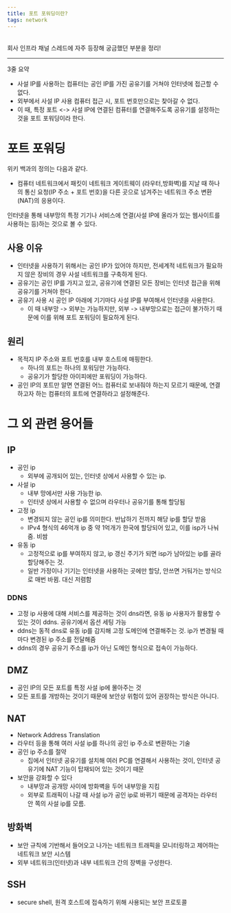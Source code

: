 ```yaml
---
title: 포트 포워딩이란?
tags: network
---
```


<br/>
회사 인프라 채널 스레드에 자주 등장해 궁금했던 부분을 정리! <br/>
<!--more-->

---

3줄 요약
- 사설 IP를 사용하는 컴퓨터는 공인 IP를 가진 공유기를 거쳐야 인터넷에 접근할 수 없다.
- 외부에서 사설 IP 사용 컴퓨터 접근 시, 포트 번호만으로는 찾아갈 수 없다.
- 이 때, 특정 포트 <-> 사설 IP에 연결된 컴퓨터를 연결해주도록 공유기를 설정하는 것을 포트 포워딩이라 한다.

# 포트 포워딩
위키 백과의 정의는 다음과 같다.
- 컴퓨터 네트워크에서 패킷이 네트워크 게이트웨이 (라우터,방화벽)를 지날 때 하나의 통신 요청(IP 주소 + 포트 번호)을 다른 곳으로 넘겨주는 네트워크 주소 변환 (NAT)의 응용이다.

인터넷을 통해 내부망의 특정 기기나 서비스에 연결(사설 IP에 올라가 있는 웹사이트를 사용하는 등)하는 것으로 볼 수 있다.


## 사용 이유
- 인터넷을 사용하기 위해서는 공인 IP가 있어야 하지만, 전세계적 네트워크가 필요하지 않은 장비의 경우 사설 네트워크를 구축하게 된다.
- 공유기는 공인 IP를 가지고 있고, 공유기에 연결된 모든 장비는 인터넷 접근을 위해 공유기를 거쳐야 한다.
- 공유기 사용 시 공인 IP 아래에 기기마다 사설 IP를 부여해서 인터넷을 사용한다.
  - 이 때 내부망 -> 외부는 가능하지만, 외부 -> 내부망으로는 접근이 불가하기 때문에 이를 위해 포트 포워딩이 필요하게 된다.

## 원리
- 목적지 IP 주소와 포트 번호를 내부 호스트에 매핑한다.
  - 하나의 포트는 하나의 포워딩만 가능하다.
  - 공유기가 할당한 아이피에만 포워딩이 가능하다.
- 공인 IP의 포트만 알면 연결된 어느 컴퓨터로 보내줘야 하는지 모르기 때문에, 연결하고자 하는 컴퓨터의 포트에 연결하라고 설정해준다.

# 그 외 관련 용어들

## IP
- 공인 ip
  - 외부에 공개되어 있는, 인터넷 상에서 사용할 수 있는 ip.
- 사설 ip
  - 내부 망에서만 사용 가능한 ip.
  - 인터넷 상에서 사용할 수 없으며 라우터나 공유기를 통해 할당됨
- 고정 ip
  - 변경되지 않는 공인 ip를 의미한다. 반납하기 전까지 해당 ip를 할당 받음
  - IPv4 형식의 46억개 ip 중 약 1억개가 한국에 할당되어 있고, 이를 isp가 나눠줌. 비쌈
- 유동 ip
  - 고정적으로 ip를 부여하지 않고, ip 갱신 주기가 되면 isp가 남아있는 ip를 골라 할당해주는 것.
  - 일반 가정이나 기기는 인터넷을 사용하는 곳에만 할당, 안쓰면 거둬가는 방식으로 매번 바뀜. 대신 저렴함

### DDNS
- 고정 ip 사용에 대해 서비스를 제공하는 것이 dns라면, 유동 ip 사용자가 활용할 수 있는 것이 ddns. 공유기에서 옵션 세팅 가능
- ddns는 동적 dns로 유동 ip를 감지해 고정 도메인에 연결해주는 것. ip가 변경될 때마다 변경된 ip 주소를 전달해줌
- ddns의 경우 공유기 주소를 ip가 아닌 도메인 형식으로 접속이 가능하다.

## DMZ
- 공인 IP의 모든 포트를 특정 사설 ip에 몰아주는 것
- 모든 포트를 개방하는 것이기 때문에 보안상 위험이 있어 권장하는 방식은 아니다.

## NAT
- Network Address Translation
- 라우터 등을 통해 여러 사설 ip를 하나의 공인 ip 주소로 변환하는 기술
- 공인 ip 주소를 절약
  - 집에서 인터넷 공유기를 설치해 여러 PC를 연결해서 사용하는 것이, 인터넷 공유기에 NAT 기능이 탑재되어 있는 것이기 때문
- 보안을 강화할 수 있다
  - 내부망과 공개망 사이에 방화벽을 두어 내부망을 지킴
  - 외부로 트래픽이 나갈 때 사설 ip가 공인 ip로 바뀌기 때문에 공격자는 라우터 안 쪽의 사설 ip를 모름.

## 방화벽
- 보안 규칙에 기반해서 들어오고 나가는 네트워크 트래픽을 모니터링하고 제어하는 네트워크 보안 시스템
- 외부 네트워크(인터넷)과 내부 네트워크 간의 장벽을 구성한다.

## SSH
- secure shell, 원격 호스트에 접속하기 위해 사용되는 보안 프로토콜
